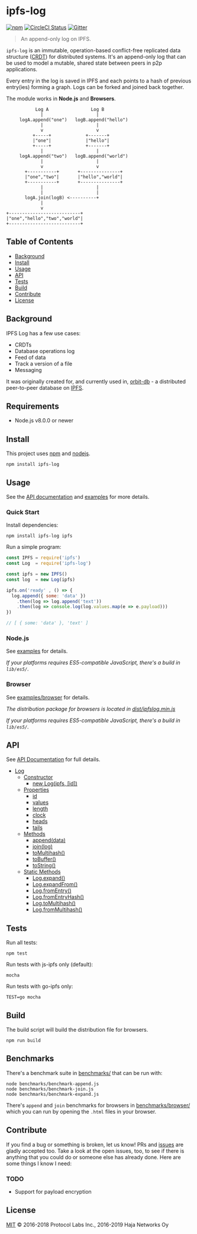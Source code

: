 # ipfs-log

[![npm](https://img.shields.io/npm/v/ipfs-log.svg)](https://www.npmjs.com/package/ipfs-log)
[![CircleCI Status](https://circleci.com/gh/orbitdb/ipfs-log.svg?style=shield)](https://circleci.com/gh/orbitdb/ipfs-log)
[![Gitter](https://img.shields.io/gitter/room/nwjs/nw.js.svg)](https://gitter.im/orbitdb/Lobby)

> An append-only log on IPFS.

`ipfs-log` is an immutable, operation-based conflict-free replicated data structure ([CRDT](https://en.wikipedia.org/wiki/Conflict-free_replicated_data_type)) for distributed systems. It's an append-only log that can be used to model a mutable, shared state between peers in p2p applications.

Every entry in the log is saved in IPFS and each points to a hash of previous entry(ies) forming a graph. Logs can be forked and joined back together.

The module works in **Node.js** and **Browsers**.

```
           Log A                Log B
             |                    |
     logA.append("one")   logB.append("hello")
             |                    |
             v                    v
          +-----+             +-------+
          |"one"|             |"hello"|
          +-----+             +-------+
             |                    |
     logA.append("two")   logB.append("world")
             |                    |
             v                    v
       +-----------+       +---------------+
       |"one","two"|       |"hello","world"|
       +-----------+       +---------------+
             |                    |
             |                    |
       logA.join(logB) <----------+
             |
             v
+---------------------------+
|"one","hello","two","world"|
+---------------------------+
```


## Table of Contents

- [Background](#background)
- [Install](#install)
- [Usage](#usage)
- [API](#api)
- [Tests](#tests)
- [Build](#build)
- [Contribute](#contribute)
- [License](#license)

## Background

IPFS Log has a few use cases:

- CRDTs
- Database operations log
- Feed of data
- Track a version of a file
- Messaging

It was originally created for, and currently used in, [orbit-db](https://github.com/orbitdb/orbit-db) - a distributed peer-to-peer database on [IPFS](https://github.com/ipfs/ipfs).

## Requirements

- Node.js v8.0.0 or newer

## Install

This project uses [npm](http://npmjs.com/) and [nodejs](https://nodejs.org/).

```
npm install ipfs-log
```

## Usage

See the [API documentation](#api) and [examples](https://github.com/orbitdb/ipfs-log/tree/master/examples) for more details.

### Quick Start

Install dependencies:

```
npm install ipfs-log ipfs
```

Run a simple program:

```javascript
const IPFS = require('ipfs')
const Log  = require('ipfs-log')

const ipfs = new IPFS()
const log  = new Log(ipfs)

ipfs.on('ready' , () => {
  log.append({ some: 'data' })
    .then(log => log.append('text'))
    .then(log => console.log(log.values.map(e => e.payload)))
})

// [ { some: 'data' }, 'text' ]
```

### Node.js

See [examples](https://github.com/orbitdb/ipfs-log/tree/master/examples) for details.

*If your platforms requires ES5-compatible JavaScript, there's a build in `lib/es5/`.*

### Browser

See [examples/browser](https://github.com/orbitdb/ipfs-log/tree/master/examples/browser) for details.

*The distribution package for browsers is located in [dist/ipfslog.min.js](https://github.com/orbitdb/ipfs-log/tree/master/dist)*

*If your platforms requires ES5-compatible JavaScript, there's a build in `lib/es5/`.*

## API

See [API Documentation](https://github.com/orbitdb/ipfs-log/tree/master/API.md) for full details.

- [Log](https://github.com/orbitdb/ipfs-log/tree/master/API.md#log)
  - [Constructor](https://github.com/orbitdb/ipfs-log/tree/master/API.md##constructor)
    - [new Log(ipfs, [id])](https://github.com/orbitdb/ipfs-log/tree/master/API.md##new-log-ipfs-id)
  - [Properties](https://github.com/orbitdb/ipfs-log/tree/master/API.md##properties)
    - [id](https://github.com/orbitdb/ipfs-log/tree/master/API.md##id)
    - [values](https://github.com/orbitdb/ipfs-log/tree/master/API.md##values)
    - [length](https://github.com/orbitdb/ipfs-log/tree/master/API.md##length)
    - [clock](https://github.com/orbitdb/ipfs-log/tree/master/API.md##length)
    - [heads](https://github.com/orbitdb/ipfs-log/tree/master/API.md##heads)
    - [tails](https://github.com/orbitdb/ipfs-log/tree/master/API.md##tails)
  - [Methods](https://github.com/orbitdb/ipfs-log/tree/master/API.md##methods)
    - [append(data)](https://github.com/orbitdb/ipfs-log/tree/master/API.md##appenddata)
    - [join(log)](https://github.com/orbitdb/ipfs-log/tree/master/API.md##joinlog)
    - [toMultihash()](https://github.com/orbitdb/ipfs-log/tree/master/API.md##tomultihash)
    - [toBuffer()](https://github.com/orbitdb/ipfs-log/tree/master/API.md##tobuffer)
    - [toString()](https://github.com/orbitdb/ipfs-log/tree/master/API.md##toString)
  - [Static Methods](https://github.com/orbitdb/ipfs-log/tree/master/API.md##static-methods)
    - [Log.expand()]()
    - [Log.expandFrom()]()
    - [Log.fromEntry()]()
    - [Log.fromEntryHash()]()
    - [Log.toMultihash()]()
    - [Log.fromMultihash()]()

## Tests

Run all tests:
```
npm test
```

Run tests with js-ipfs only (default):
```
mocha
```

Run tests with go-ipfs only:
```
TEST=go mocha
```

## Build

The build script will build the distribution file for browsers.

```
npm run build
```

## Benchmarks

There's a benchmark suite in [benchmarks/](https://github.com/orbitdb/ipfs-log/blob/master/benchmarks) that can be run with:

```
node benchmarks/benchmark-append.js
node benchmarks/benchmark-join.js
node benchmarks/benchmark-expand.js
```

There's `append` and `join` benchmarks for browsers in [benchmarks/browser/](https://github.com/orbitdb/ipfs-log/blob/master/benchmarks/browser) which you can run by opening the `.html` files in your browser.

## Contribute

If you find a bug or something is broken, let us know! PRs and [issues](https://github.com/orbitdb/ipfs-log/issues) are gladly accepted too. Take a look at the open issues, too, to see if there is anything that you could do or someone else has already done. Here are some things I know I need:

### TODO

- Support for payload encryption

## License

[MIT](LICENSE) © 2016-2018 Protocol Labs Inc.,
2016-2019 Haja Networks Oy

